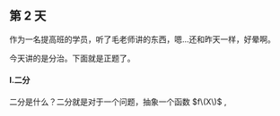 ## 第 2 天

作为一名提高班的学员，听了毛老师讲的东西，嗯...还和昨天一样，好晕啊。

今天讲的是分治。下面就是正题了。

#### Ⅰ.二分

二分是什么？二分就是对于一个问题，抽象一个函数 $f\(X\)$ ,



